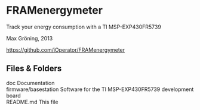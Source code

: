 FRAMenergymeter
===============

Track your energy consumption with a TI MSP-EXP430FR5739

Max Gröning, 2013

https://github.com/iOperator/FRAMenergymeter

Files & Folders
---------------

doc                     Documentation  
firmware/basestation    Software for the TI MSP-EXP430FR5739 development board  
README.md               This file
